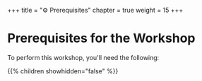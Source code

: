 +++
title = "⚙️ Prerequisites"
chapter = true
weight = 15
+++

# Prerequisites for the Workshop

To perform this workshop, you'll need the following:

{{% children showhidden="false" %}}
